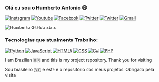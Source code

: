 
### Olá eu sou o Humberto Antonio 😄

[![Instagram](    https://img.shields.io/badge/Instagram-E4405F?style=for-the-badge&logo=instagram&logoColor=white)](https://www.instagram.com/humbertofilhojr/)
[![Youtube](https://img.shields.io/badge/YouTube-FF0000?style=for-the-badge&logo=youtube&logoColor=white)](https://www.youtube.com/@Humberto-xy4ox)
[![Facebook](https://img.shields.io/badge/Facebook-1877F2?style=for-the-badge&logo=facebook&logoColor=white)](https://www.facebook.com/humberto.antoniodasilvapintofilho/)
[![Twitter](https://img.shields.io/badge/Twitter-1DA1F2?style=for-the-badge&logo=twitter&logoColor=white)](https://x.com/humberto3560/)
[![Twitter](https://img.shields.io/badge/TikTok-000000?style=for-the-badge&logo=tiktok&logoColor=white)](https://www.tiktok.com/@.humberto3560)
[![Gmail]( https://img.shields.io/badge/Gmail-D14836?style=for-the-badge&logo=gmail&logoColor=white)](https://mail.google.com/mail/u/0/?ogbl#inbox?compose=jrjtXSnhBlKPHpTVjqRgpHpTKKVqWVtjBkNKJMSwqLPNXFBhQFPKhRZWpJgTrBLDBKcJnCQZ)

![Humberto GitHub stats](https://github-readme-stats.vercel.app/api?username=Humberto3560&show_icons=true&theme=radical)

### Tecnologias que atualmente Trabalho:

[![Python](https://img.shields.io/badge/Python-3776AB?style=for-the-badge&logo=python&logoColor=white)](https://www.python.org/)
[![JavaScript](https://img.shields.io/badge/JavaScript-F7DF1E?style=for-the-badge&logo=javascript&logoColor=black)](https://pt.wikipedia.org/wiki/JavaScript)
[![HTML5](https://img.shields.io/badge/HTML5-E34F26?style=for-the-badge&logo=html5&logoColor=white)](https://pt.wikipedia.org/wiki/HTML5)
[![CSS](       https://img.shields.io/badge/CSS3-1572B6?style=for-the-badge&logo=css3&logoColor=white)](https://en.wikipedia.org/wiki/CSS)
[![C#](https://img.shields.io/badge/C%23-239120?style=for-the-badge&logo=c-sharp&logoColor=white)](https://learn.microsoft.com/pt-br/dotnet/csharp/)
[![PHP](https://img.shields.io/badge/PHP-777BB4?style=for-the-badge&logo=php&logoColor=white)](https://www.php.net/)

I am Brazilian 🇧🇷 and this is my project repository. Thank you for visiting

Sou brasileiro 🇧🇷 e este é o repositório dos meus projetos. Obrigado pela visita
